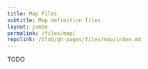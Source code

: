 ```yaml
---
title: Map Files
subtitle: Map definition files
layout: jumbo
permalink: /files/map/
repolink: /blob/gh-pages/files/map/index.md
---
```


TODO
